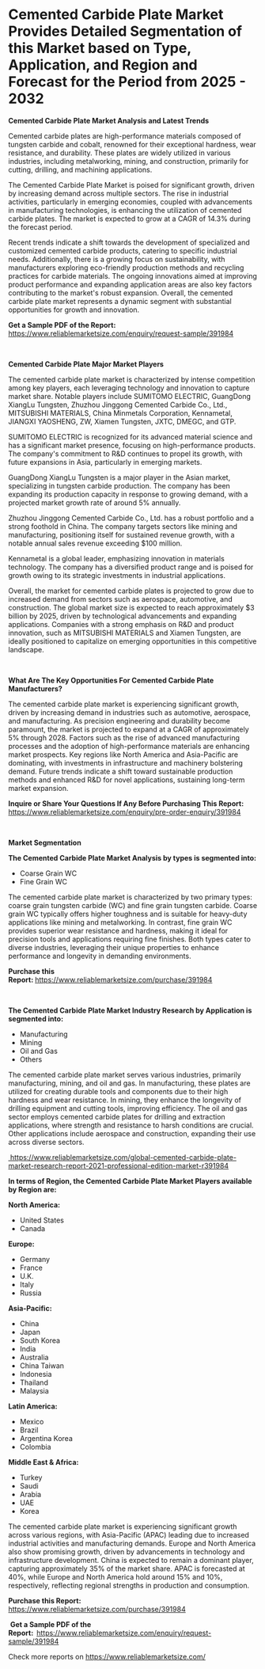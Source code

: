 <p><h1>Cemented Carbide Plate Market Provides Detailed Segmentation of this Market based on Type, Application, and Region and Forecast for the Period from 2025 - 2032</h1></p><p><strong>Cemented Carbide Plate Market Analysis and Latest Trends</strong></p>
<p><p>Cemented carbide plates are high-performance materials composed of tungsten carbide and cobalt, renowned for their exceptional hardness, wear resistance, and durability. These plates are widely utilized in various industries, including metalworking, mining, and construction, primarily for cutting, drilling, and machining applications.</p><p>The Cemented Carbide Plate Market is poised for significant growth, driven by increasing demand across multiple sectors. The rise in industrial activities, particularly in emerging economies, coupled with advancements in manufacturing technologies, is enhancing the utilization of cemented carbide plates. The market is expected to grow at a CAGR of 14.3% during the forecast period. </p><p>Recent trends indicate a shift towards the development of specialized and customized cemented carbide products, catering to specific industrial needs. Additionally, there is a growing focus on sustainability, with manufacturers exploring eco-friendly production methods and recycling practices for carbide materials. The ongoing innovations aimed at improving product performance and expanding application areas are also key factors contributing to the market's robust expansion. Overall, the cemented carbide plate market represents a dynamic segment with substantial opportunities for growth and innovation.</p></p>
<p><strong>Get a Sample PDF of the Report:&nbsp;</strong> <a href="https://www.reliablemarketsize.com/enquiry/request-sample/391984?utm_campaign=3226&utm_medium=2&utm_source=Github&utm_content=ia&utm_term=29032025&utm_id=cemented-carbide-plate">https://www.reliablemarketsize.com/enquiry/request-sample/391984</a></p>
<p>&nbsp;</p>
<p><strong>Cemented Carbide Plate Major Market Players</strong></p>
<p><p>The cemented carbide plate market is characterized by intense competition among key players, each leveraging technology and innovation to capture market share. Notable players include SUMITOMO ELECTRIC, GuangDong XiangLu Tungsten, Zhuzhou Jinggong Cemented Carbide Co., Ltd., MITSUBISHI MATERIALS, China Minmetals Corporation, Kennametal, JIANGXI YAOSHENG, ZW, Xiamen Tungsten, JXTC, DMEGC, and GTP.</p><p>SUMITOMO ELECTRIC is recognized for its advanced material science and has a significant market presence, focusing on high-performance products. The company's commitment to R&D continues to propel its growth, with future expansions in Asia, particularly in emerging markets.</p><p>GuangDong XiangLu Tungsten is a major player in the Asian market, specializing in tungsten carbide production. The company has been expanding its production capacity in response to growing demand, with a projected market growth rate of around 5% annually.</p><p>Zhuzhou Jinggong Cemented Carbide Co., Ltd. has a robust portfolio and a strong foothold in China. The company targets sectors like mining and manufacturing, positioning itself for sustained revenue growth, with a notable annual sales revenue exceeding $100 million.</p><p>Kennametal is a global leader, emphasizing innovation in materials technology. The company has a diversified product range and is poised for growth owing to its strategic investments in industrial applications.</p><p>Overall, the market for cemented carbide plates is projected to grow due to increased demand from sectors such as aerospace, automotive, and construction. The global market size is expected to reach approximately $3 billion by 2025, driven by technological advancements and expanding applications. Companies with a strong emphasis on R&D and product innovation, such as MITSUBISHI MATERIALS and Xiamen Tungsten, are ideally positioned to capitalize on emerging opportunities in this competitive landscape.</p></p>
<p>&nbsp;</p>
<p><strong>What Are The Key Opportunities For Cemented Carbide Plate Manufacturers?</strong></p>
<p><p>The cemented carbide plate market is experiencing significant growth, driven by increasing demand in industries such as automotive, aerospace, and manufacturing. As precision engineering and durability become paramount, the market is projected to expand at a CAGR of approximately 5% through 2028. Factors such as the rise of advanced manufacturing processes and the adoption of high-performance materials are enhancing market prospects. Key regions like North America and Asia-Pacific are dominating, with investments in infrastructure and machinery bolstering demand. Future trends indicate a shift toward sustainable production methods and enhanced R&D for novel applications, sustaining long-term market expansion.</p></p>
<p><strong>Inquire or Share Your Questions If Any Before Purchasing This Report:</strong> <a href="https://www.reliablemarketsize.com/enquiry/pre-order-enquiry/391984?utm_campaign=3226&utm_medium=2&utm_source=Github&utm_content=ia&utm_term=29032025&utm_id=cemented-carbide-plate">https://www.reliablemarketsize.com/enquiry/pre-order-enquiry/391984</a></p>
<p>&nbsp;</p>
<p><strong>Market Segmentation</strong></p>
<p><strong>The Cemented Carbide Plate Market Analysis by types is segmented into:</strong></p>
<p><ul><li>Coarse Grain WC</li><li>Fine Grain WC</li></ul></p>
<p><p>The cemented carbide plate market is characterized by two primary types: coarse grain tungsten carbide (WC) and fine grain tungsten carbide. Coarse grain WC typically offers higher toughness and is suitable for heavy-duty applications like mining and metalworking. In contrast, fine grain WC provides superior wear resistance and hardness, making it ideal for precision tools and applications requiring fine finishes. Both types cater to diverse industries, leveraging their unique properties to enhance performance and longevity in demanding environments.</p></p>
<p><strong>Purchase this Report:&nbsp;</strong><a href="https://www.reliablemarketsize.com/purchase/391984?utm_campaign=3226&utm_medium=2&utm_source=Github&utm_content=ia&utm_term=29032025&utm_id=cemented-carbide-plate">https://www.reliablemarketsize.com/purchase/391984</a></p>
<p>&nbsp;</p>
<p><strong>The Cemented Carbide Plate Market Industry Research by Application is segmented into:</strong></p>
<p><ul><li>Manufacturing</li><li>Mining</li><li>Oil and Gas</li><li>Others</li></ul></p>
<p><p>The cemented carbide plate market serves various industries, primarily manufacturing, mining, and oil and gas. In manufacturing, these plates are utilized for creating durable tools and components due to their high hardness and wear resistance. In mining, they enhance the longevity of drilling equipment and cutting tools, improving efficiency. The oil and gas sector employs cemented carbide plates for drilling and extraction applications, where strength and resistance to harsh conditions are crucial. Other applications include aerospace and construction, expanding their use across diverse sectors.</p></p>
<p><a href="https://www.reliablemarketsize.com/global-cemented-carbide-plate-market-research-report-2021-professional-edition-market-r391984?utm_campaign=3226&utm_medium=2&utm_source=Github&utm_content=ia&utm_term=29032025&utm_id=cemented-carbide-plate">&nbsp;https://www.reliablemarketsize.com/global-cemented-carbide-plate-market-research-report-2021-professional-edition-market-r391984</a></p>
<p><strong>In terms of Region, the Cemented Carbide Plate Market Players available by Region are:</strong></p>
<p>
    <p> <strong> North America: </strong>
        <ul>
            <li>United States</li>
            <li>Canada</li>
        </ul>
        </p> 
    <p> <strong> Europe: </strong>
        <ul>
            <li>Germany</li>
            <li>France</li>
            <li>U.K.</li>
            <li>Italy</li>
            <li>Russia</li>
        </ul>
        </p> 
    <p> <strong> Asia-Pacific: </strong>
        <ul>
            <li>China</li>
            <li>Japan</li>
            <li>South Korea</li>
            <li>India</li>
            <li>Australia</li>
            <li>China Taiwan</li>
            <li>Indonesia</li>
            <li>Thailand</li>
            <li>Malaysia</li>
        </ul>
        </p> 
    <p> <strong> Latin America: </strong>
        <ul>
            <li>Mexico</li>
            <li>Brazil</li>
            <li>Argentina Korea</li>
            <li>Colombia</li>
        </ul>
        </p> 
    <p> <strong> Middle East & Africa: </strong>
        <ul>
            <li>Turkey</li>
            <li>Saudi</li>
            <li>Arabia</li>
            <li>UAE</li>
            <li>Korea</li>
        </ul>
    </p>
    </p>
<p><p>The cemented carbide plate market is experiencing significant growth across various regions, with Asia-Pacific (APAC) leading due to increased industrial activities and manufacturing demands. Europe and North America also show promising growth, driven by advancements in technology and infrastructure development. China is expected to remain a dominant player, capturing approximately 35% of the market share. APAC is forecasted at 40%, while Europe and North America hold around 15% and 10%, respectively, reflecting regional strengths in production and consumption.</p></p>
<p><strong>Purchase this Report: </strong><a href="https://www.reliablemarketsize.com/purchase/391984?utm_campaign=3226&utm_medium=2&utm_source=Github&utm_content=ia&utm_term=29032025&utm_id=cemented-carbide-plate">https://www.reliablemarketsize.com/purchase/391984</a></p>
<p>&nbsp;<strong>Get a Sample PDF of the Report:&nbsp;&nbsp;</strong><a href="https://www.reliablemarketsize.com/enquiry/request-sample/391984?utm_campaign=3226&utm_medium=2&utm_source=Github&utm_content=ia&utm_term=29032025&utm_id=cemented-carbide-plate">https://www.reliablemarketsize.com/enquiry/request-sample/391984</a></p>
<p><strong></strong></p>
<p>Check more reports on <a href="https://www.reliablemarketsize.com/?utm_campaign=3226&utm_medium=2&utm_source=Github&utm_content=ia&utm_term=29032025&utm_id=cemented-carbide-plate">https://www.reliablemarketsize.com/</a></p>